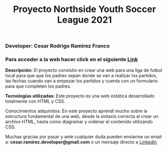 <!DOCTYPE html>
<html lang="en">
  <head>
    <meta charset="utf-8" />
    <meta name="viewport" content="width=device-width, initial-scale=1" />
  </head>
  <body>
      <header>
         <h1> Proyecto Northside Youth Soccer League 2021 </h1>
      </header>
      <section>
         <h3><strong>Developer:</strong> Cesar Rodrigo Ramirez Franco</h3>
         <h3>Para acceder a la web hacer click en el siguiente <a href="https://roram.github.io/NYSL-Ramirez/" target="_blank">Link</a></h3>
         <p><strong>Descripción:</strong> El proyecto consistio en crear una web para una liga de futbol local para que que los padres sepan donde se van a realizar los partidos, las fechas cuando van a empezar los partidos y cuenta con un formulario para que completen los padres.</p>
         <p><strong>Tecnologías utilizadas:</strong> Este proyecto es una web estática desarrollado totalmente con HTML y CSS. </p>
         <p>Conocimientos adquiridos: En este proyecto aprendí mucho sobre la estructura fundamental de una web, desde la sintaxis correcta al crear un archivo HTML, hasta como diagramar y ordenar el contenido utilizando CSS.</p>
      </section>
      <section>
         <p>Muchas gracias por pasar y ante cualquier duda pueden enviarme un email a: <strong>cesar.ramirez.developer@gmail.com</strong> o un mensaje directo a <a href="https://www.linkedin.com/in/cesar-ramirez-developer/" target="_blank">Linkedin</a></p>
      </section>
  </body>
</html>